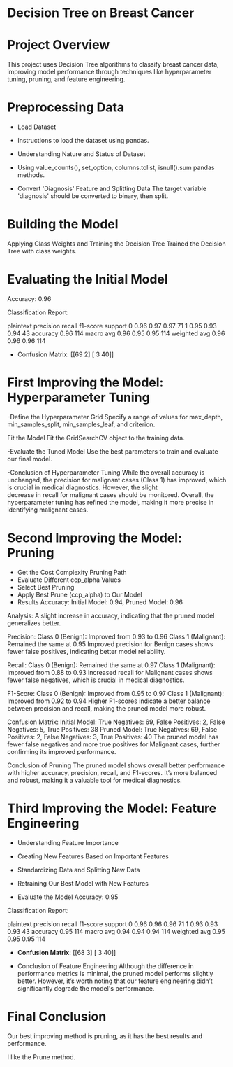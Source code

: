 # Decision Tree on Breast Cancer
# Project Overview
This project uses Decision Tree algorithms to classify breast cancer data, improving model performance through techniques like hyperparameter tuning, pruning, and feature engineering.

# Preprocessing Data
- Load Dataset
- Instructions to load the dataset using pandas.

- Understanding Nature and Status of Dataset
- Using value_counts(), set_option, columns.tolist, isnull().sum pandas methods.

- Convert 'Diagnosis' Feature and Splitting Data
  The target variable 'diagnosis' should be converted to binary, then split.

# Building the Model
  Applying Class Weights and Training the Decision Tree
  Trained the Decision Tree with class weights.

# Evaluating the Initial Model
Accuracy: 0.96

Classification Report:

plaintext
            precision    recall  f1-score   support
         0       0.96      0.97      0.97        71
         1       0.95      0.93      0.94        43
  accuracy                           0.96       114
 macro avg       0.96      0.95      0.95       114
weighted avg 0.96 0.96 0.96 114


- Confusion Matrix:
[[69  2]
 [ 3 40]]

# First Improving the Model: Hyperparameter Tuning
-Define the Hyperparameter Grid
    Specify a range of values for max_depth, min_samples_split, min_samples_leaf, and criterion.

Fit the Model
    Fit the GridSearchCV object to the training data.

-Evaluate the Tuned Model
    Use the best parameters to train and evaluate our final model.

-Conclusion of Hyperparameter Tuning
    While the overall accuracy is unchanged, the precision for malignant cases (Class 1) has improved, which is crucial in medical diagnostics. However, the slight   
    decrease in recall for malignant cases should be monitored. Overall, the hyperparameter tuning has refined the model, making it more precise in identifying 
    malignant cases.

# Second Improving the Model: Pruning
- Get the Cost Complexity Pruning Path
- Evaluate Different ccp_alpha Values
- Select Best Pruning
- Apply Best Prune (ccp_alpha) to Our Model
- Results
Accuracy: Initial Model: 0.94, Pruned Model: 0.96

Analysis:
A slight increase in accuracy, indicating that the pruned model generalizes better.

Precision: Class 0 (Benign): Improved from 0.93 to 0.96
           Class 1 (Malignant): Remained the same at 0.95
           Improved precision for Benign cases shows fewer false positives, indicating better model reliability.

Recall: Class 0 (Benign): Remained the same at 0.97
        Class 1 (Malignant): Improved from 0.88 to 0.93
        Increased recall for Malignant cases shows fewer false negatives, which is crucial in medical diagnostics.

F1-Score: Class 0 (Benign): Improved from 0.95 to 0.97
          Class 1 (Malignant): Improved from 0.92 to 0.94
          Higher F1-scores indicate a better balance between precision and recall, making the pruned model more robust.

Confusion Matrix:
    Initial Model: True Negatives: 69, False Positives: 2, False Negatives: 5, True Positives: 38
    Pruned Model: True Negatives: 69, False Positives: 2, False Negatives: 3, True Positives: 40
    The pruned model has fewer false negatives and more true positives for Malignant cases, further confirming its improved performance.

Conclusion of Pruning
    The pruned model shows overall better performance with higher accuracy, precision, recall, and F1-scores. It’s more balanced and robust, making it a valuable tool 
    for medical diagnostics.

# Third Improving the Model: Feature Engineering
- Understanding Feature Importance
- Creating New Features Based on Important Features
- Standardizing Data and Splitting New Data
- Retraining Our Best Model with New Features

- Evaluate the Model
Accuracy: 0.95

Classification Report:

plaintext
            precision    recall  f1-score   support
         0       0.96      0.96      0.96        71
         1       0.93      0.93      0.93        43
  accuracy                           0.95       114
 macro avg       0.94      0.94      0.94       114
weighted avg 0.95 0.95 0.95 114


- **Confusion Matrix**:
[[68  3]
 [ 3 40]]

- Conclusion of Feature Engineering
    Although the difference in performance metrics is minimal, the pruned model performs slightly better. However, it’s worth noting that our feature engineering 
    didn’t significantly degrade the model's performance.

# Final Conclusion
Our best improving method is pruning, as it has the best results and performance.

I like the Prune method.
